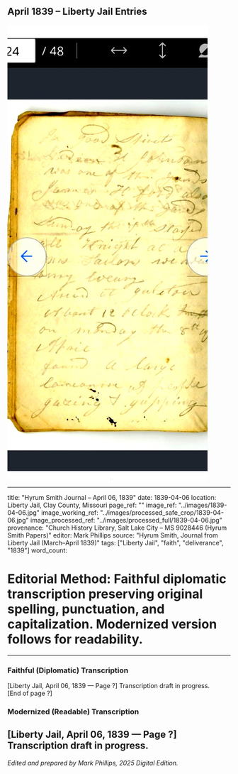 ## April 1839 – Liberty Jail Entries

![Manuscript page thumbnail](../images/1839-04-06.jpg)

---
title: "Hyrum Smith Journal – April 06, 1839"
date: 1839-04-06
location: Liberty Jail, Clay County, Missouri
page_ref: ""
image_ref: "../images/1839-04-06.jpg"
image_working_ref: "../images/processed_safe_crop/1839-04-06.jpg"
image_processed_ref: "../images/processed_full/1839-04-06.jpg"
provenance: "Church History Library, Salt Lake City – MS 9028446 (Hyrum Smith Papers)"
editor: Mark Phillips
source: "Hyrum Smith, Journal from Liberty Jail (March–April 1839)"
tags: ["Liberty Jail", "faith", "deliverance", "1839"]
word_count:
# Editorial Method: Faithful diplomatic transcription preserving original spelling, punctuation, and capitalization. Modernized version follows for readability.
---

### Faithful (Diplomatic) Transcription
[Liberty Jail, April 06, 1839 — Page ?]
Transcription draft in progress.  
[End of page ?]

### Modernized (Readable) Transcription
[Liberty Jail, April 06, 1839 — Page ?]  
Transcription draft in progress.
---
*Edited and prepared by Mark Phillips, 2025 Digital Edition.*
